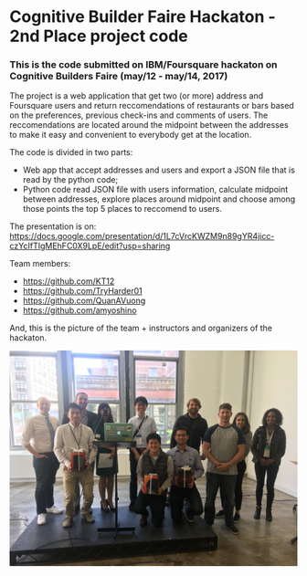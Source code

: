 # Cognitive Builder Faire Hackaton - 2nd Place project code

### This is the code submitted on IBM/Foursquare hackaton on Cognitive Builders Faire (may/12 - may/14, 2017)

The project is a web application that get two (or more) address and Foursquare users and return reccomendations of restaurants or bars based on the preferences, previous check-ins and comments of users. The reccomendations are located around the midpoint between the addresses to make it easy and convenient to everybody get at the location.

The code is divided in two parts:
- Web app that accept addresses and users and export a JSON file that is read by the python code;
- Python code read JSON file with users information, calculate midpoint between addresses, explore places around midpoint and choose among those points the top 5 places to reccomend to users.

The presentation is on: https://docs.google.com/presentation/d/1L7cVrcKWZM9n89gYR4jicc-czYcIfTIgMEhFC0X9LpE/edit?usp=sharing

Team members:
- https://github.com/KT12
- https://github.com/TryHarder01
- https://github.com/QuanAVuong
- https://github.com/amyoshino

And, this is the picture of the team + instructors and organizers of the hackaton.

![](team.JPG)
